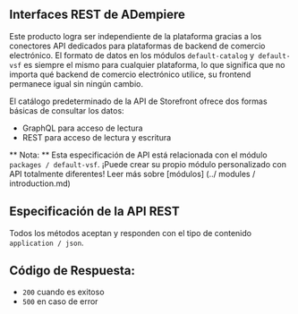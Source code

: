 ## Interfaces REST de ADempiere

Este producto logra ser independiente de la plataforma gracias a los conectores API dedicados para plataformas de backend de comercio electrónico. El formato de datos en los módulos `default-catalog` y` default-vsf` es siempre el mismo para cualquier plataforma, lo que significa que no importa qué backend de comercio electrónico utilice, su frontend permanece igual sin ningún cambio.

El catálogo predeterminado de la API de Storefront ofrece dos formas básicas de consultar los datos:
- GraphQL para acceso de lectura
- REST para acceso de lectura y escritura


** Nota: ** Esta especificación de API está relacionada con el módulo `packages / default-vsf`. ¡Puede crear su propio módulo personalizado con API totalmente diferentes! Leer más sobre [módulos] (../ modules / introduction.md)

## Especificación de la API REST

Todos los métodos aceptan y responden con el tipo de contenido `application / json`.


## Código de Respuesta:

- `200` cuando es exitoso
- `500` en caso de error
